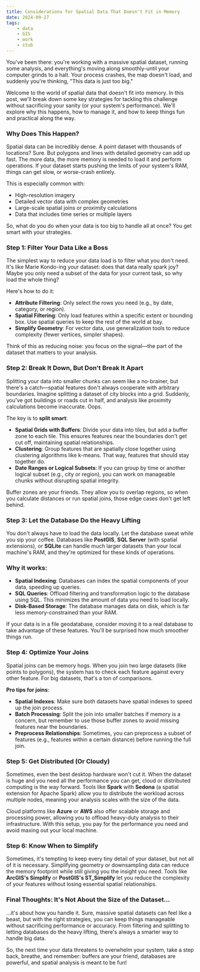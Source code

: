 ```yaml
---
title: Considerations for Spatial Data That Doesn't Fit in Memory
date: 2024-09-27
tags:
    - data
    - GIS
    - work
    - stub
---
```



You've been there: you're working with a massive spatial dataset, running some analysis, and everything's moving along smoothly-until your computer grinds to a halt. Your process crashes, the map doesn't load, and suddenly you're thinking, "This data is just too big."

Welcome to the world of spatial data that doesn't fit into memory. In this post, we'll break down some key strategies for tackling this challenge without sacrificing your sanity (or your system's performance). We'll explore why this happens, how to manage it, and how to keep things fun and practical along the way.

### Why Does This Happen?

Spatial data can be incredibly dense. A point dataset with thousands of locations? Sure. But polygons and lines with detailed geometry can add up fast. The more data, the more memory is needed to load it and perform operations. If your dataset starts pushing the limits of your system's RAM, things can get slow, or worse-crash entirely.

This is especially common with:
- High-resolution imagery
- Detailed vector data with complex geometries
- Large-scale spatial joins or proximity calculations
- Data that includes time series or multiple layers

So, what do you do when your data is too big to handle all at once? You get smart with your strategies.

### **Step 1: Filter Your Data Like a Boss**

The simplest way to reduce your data load is to filter what you don't need. It's like Marie Kondo-ing your dataset: does that data really spark joy? Maybe you only need a subset of the data for your current task, so why load the whole thing?

Here's how to do it:

- **Attribute Filtering**: Only select the rows you need (e.g., by date, category, or region).
- **Spatial Filtering**: Only load features within a specific extent or bounding box. Use spatial queries to keep the rest of the world at bay.
- **Simplify Geometry**: For vector data, use generalization tools to reduce complexity (fewer vertices, simpler shapes).

Think of this as reducing noise: you focus on the signal—the part of the dataset that matters to your analysis.

### **Step 2: Break It Down, But Don't Break It Apart**

Splitting your data into smaller chunks can seem like a no-brainer, but there's a catch—spatial features don't always cooperate with arbitrary boundaries. Imagine splitting a dataset of city blocks into a grid. Suddenly, you've got buildings or roads cut in half, and analysis like proximity calculations become inaccurate. Oops.

The key is to **split smart**:
- **Spatial Grids with Buffers**: Divide your data into tiles, but add a buffer zone to each tile. This ensures features near the boundaries don't get cut off, maintaining spatial relationships.
- **Clustering**: Group features that are spatially close together using clustering algorithms like k-means. That way, features that should stay together do.
- **Date Ranges or Logical Subsets**: If you can group by time or another logical subset (e.g., city or region), you can work on manageable chunks without disrupting spatial integrity.

Buffer zones are your friends. They allow you to overlap regions, so when you calculate distances or run spatial joins, those edge cases don't get left behind.

### **Step 3: Let the Database Do the Heavy Lifting**

You don't always have to load the data locally. Let the database sweat while you sip your coffee. Databases like **PostGIS**, **SQL Server** (with spatial extensions), or **SQLite** can handle much larger datasets than your local machine's RAM, and they're optimized for these kinds of operations.

### Why it works:
- **Spatial Indexing**: Databases can index the spatial components of your data, speeding up queries.
- **SQL Queries**: Offload filtering and transformation logic to the database using SQL. This minimizes the amount of data you need to load locally.
- **Disk-Based Storage**: The database manages data on disk, which is far less memory-constrained than your RAM.

If your data is in a file geodatabase, consider moving it to a real database to take advantage of these features. You'll be surprised how much smoother things run.

### **Step 4: Optimize Your Joins**

Spatial joins can be memory hogs. When you join two large datasets (like points to polygons), the system has to check each feature against every other feature. For big datasets, that's a ton of comparisons.

**Pro tips for joins**:
- **Spatial Indexes**: Make sure both datasets have spatial indexes to speed up the join process.
- **Batch Processing**: Split the join into smaller batches if memory is a concern, but remember to use those buffer zones to avoid missing features near the boundaries.
- **Preprocess Relationships**: Sometimes, you can preprocess a subset of features (e.g., features within a certain distance) before running the full join.

### **Step 5: Get Distributed (Or Cloudy)**

Sometimes, even the best desktop hardware won't cut it. When the dataset is huge and you need all the performance you can get, cloud or distributed computing is the way forward. Tools like **Spark** with **Sedona** (a spatial extension for Apache Spark) allow you to distribute the workload across multiple nodes, meaning your analysis scales with the size of the data.

Cloud platforms like **Azure** or **AWS** also offer scalable storage and processing power, allowing you to offload heavy-duty analysis to their infrastructure. With this setup, you pay for the performance you need and avoid maxing out your local machine.

### **Step 6: Know When to Simplify**

Sometimes, it's tempting to keep every tiny detail of your dataset, but not all of it is necessary. Simplifying geometry or downsampling data can reduce the memory footprint while still giving you the insight you need. Tools like **ArcGIS's Simplify** or **PostGIS's ST_Simplify** let you reduce the complexity of your features without losing essential spatial relationships.

### Final Thoughts: It's Not About the Size of the Dataset...

…it's about how you handle it. Sure, massive spatial datasets can feel like a beast, but with the right strategies, you can keep things manageable without sacrificing performance or accuracy. From filtering and splitting to letting databases do the heavy lifting, there's always a smarter way to handle big data.

So, the next time your data threatens to overwhelm your system, take a step back, breathe, and remember: buffers are your friend, databases are powerful, and spatial analysis is meant to be fun!
